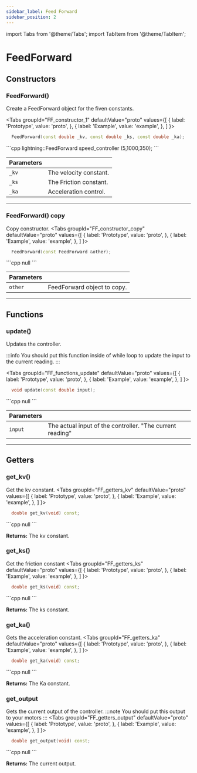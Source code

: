 ```yaml
---
sidebar_label: Feed Forward
sidebar_position: 2
---
```

import Tabs from '@theme/Tabs';
import TabItem from '@theme/TabItem';

# FeedForward

## Constructors

### FeedForward()
Create a FeedForward object for the fiven constants.

<Tabs
  groupId="FF_constructor_1"
  defaultValue="proto"
  values={[
    { label: 'Prototype',  value: 'proto', },
    { label: 'Example',  value: 'example', },
  ]
}>

<TabItem value="proto">

```cpp
  FeedForward(const double _kv, const double _ks, const double _ka);
```
</TabItem>

<TabItem value="example">
```cpp
lightning::FeedForward speed_controller (5,1000,350); 
```
</TabItem>

</Tabs>  

| Parameters    |  |
| ------------- | ------------- |
| ``_kv``  | The velocity constant. |
| ``_ks  ``| The Friction constant. |
| ``_ka `` | Acceleration control. |

---

### FeedForward() copy 
Copy constructor.
<Tabs
  groupId="FF_constructor_copy"
  defaultValue="proto"
  values={[
    { label: 'Prototype',  value: 'proto', },
    { label: 'Example',  value: 'example', },
  ]
}>

<TabItem value="proto">

```cpp
  FeedForward(const FeedForward &other);
```
</TabItem>

<TabItem value="example">
```cpp
   null
```
</TabItem>
</Tabs> 

| Parameters    |  |
| ------------- | ------------- |
| ``other``  | FeedForward object to copy. |

---

## Functions
### update()
Updates the controller.

:::info
You should put this function inside of while loop to update the input to the current reading.
:::

<Tabs
  groupId="FF_functions_update"
  defaultValue="proto"
  values={[
    { label: 'Prototype',  value: 'proto', },
    { label: 'Example',  value: 'example', },
  ]
}>

<TabItem value="proto">

```cpp
  void update(const double input);
```
</TabItem>

<TabItem value="example">
```cpp
   null
```
</TabItem>
</Tabs> 

| Parameters    |  |
| ------------- | ------------- |
| ``input``     | The actual input of the controller. "The current reading" |

---

## Getters
### get_kv()
Get the kv constant.
<Tabs
  groupId="FF_getters_kv"
  defaultValue="proto"
  values={[
    { label: 'Prototype',  value: 'proto', },
    { label: 'Example',  value: 'example', },
  ]
}>

<TabItem value="proto">

```cpp
  double get_kv(void) const;
```
</TabItem>

<TabItem value="example">
```cpp
   null
```
</TabItem>
</Tabs>  

**Returns:** The kv constant. 

### get_ks()
Get the friction constant
<Tabs
  groupId="FF_getters_ks"
  defaultValue="proto"
  values={[
    { label: 'Prototype',  value: 'proto', },
    { label: 'Example',  value: 'example', },
  ]
}>

<TabItem value="proto">

```cpp
  double get_ks(void) const;
```
</TabItem>

<TabItem value="example">
```cpp
   null
```
</TabItem>
</Tabs> 

**Returns:** The ks constant.

### get_ka()
Gets the acceleration constant.
<Tabs
  groupId="FF_getters_ka"
  defaultValue="proto"
  values={[
    { label: 'Prototype',  value: 'proto', },
    { label: 'Example',  value: 'example', },
  ]
}>

<TabItem value="proto">

```cpp
  double get_ka(void) const;
```
</TabItem>

<TabItem value="example">
```cpp
   null
```
</TabItem>
</Tabs> 

**Returns:** The Ka constant. 

### get_output
Gets the current output of the controller.
:::note
You should put this output to your motors
:::
<Tabs
  groupId="FF_getters_output"
  defaultValue="proto"
  values={[
    { label: 'Prototype',  value: 'proto', },
    { label: 'Example',  value: 'example', },
  ]
}>

<TabItem value="proto">

```cpp
  double get_output(void) const;
```
</TabItem>

<TabItem value="example">
```cpp
   null
```
</TabItem>
</Tabs> 

**Returns:** The current output. 